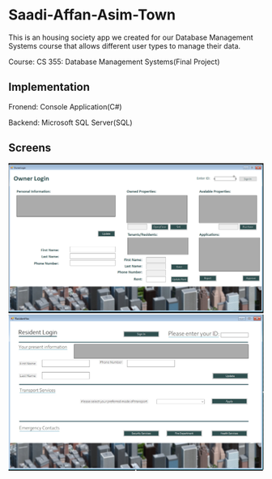 # Saadi-Affan-Asim-Town
This is an housing society app we created for our Database Management Systems course that allows different user types to manage their data.

Course: CS 355: Database Management Systems(Final Project)

## Implementation
Fronend: Console Application(C#)

Backend: Microsoft SQL Server(SQL)

## Screens
![Alt text](/Images/OwnerDashboard.PNG)
![Alt text](/Images/ResidentYes.PNG)
